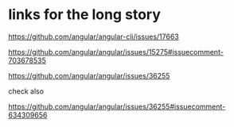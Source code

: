 # links for the long story

https://github.com/angular/angular-cli/issues/17663


https://github.com/angular/angular/issues/15275#issuecomment-703678535




https://github.com/angular/angular/issues/36255

check also

https://github.com/angular/angular/issues/36255#issuecomment-634309656